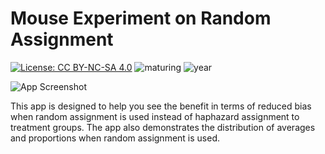 # Mouse Experiment on Random Assignment

[![License: CC BY-NC-SA 4.0](https://img.shields.io/badge/License-CC%20BY--NC--SA%204.0-lightgrey.svg)](https://creativecommons.org/licenses/by-nc-sa/4.0/) ![maturing](https://img.shields.io/badge/lifecycle-maturing-blue) ![year](https://img.shields.io/badge/year-2017-lightgrey)

![App Screenshot](https://sites.psu.edu/shinyapps/files/2018/11/mice-e1627399227216.png)

This app is designed to help you see the benefit in terms of reduced bias when random assignment is used instead of haphazard assignment to treatment groups. The app also demonstrates the distribution of averages and proportions when random assignment is used.

